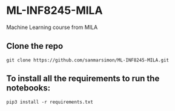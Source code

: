 # ML-INF8245-MILA
Machine Learning course from MILA

## Clone the repo

```
git clone https://github.com/sanmarsimon/ML-INF8245-MILA.git
```

## To install all the requirements to run the notebooks:
```
pip3 install -r requirements.txt
```

